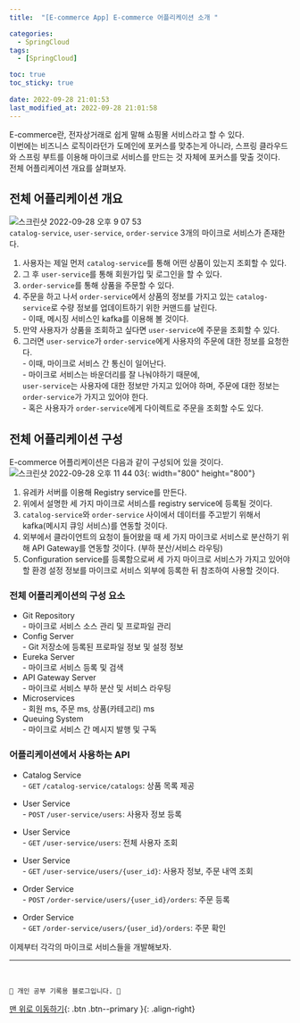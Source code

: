 ```yaml
---
title:  "[E-commerce App] E-commerce 어플리케이션 소개 "

categories:
  - SpringCloud
tags:
  - [SpringCloud]

toc: true
toc_sticky: true
 
date: 2022-09-28 21:01:53
last_modified_at: 2022-09-28 21:01:58
---
```

E-commerce란, 전자상거래로 쉽게 말해 쇼핑몰 서비스라고 할 수 있다.<br>
이번에는 비즈니스 로직이라던가 도메인에 포커스를 맞추는게 아니라, 스프링 클라우드와 스프링 부트를 이용해 마이크로 서비스를 만드는 것 자체에 포커스를 맞출 것이다.<br>
전체 어플리케이션 개요를 살펴보자.

## 전체 어플리케이션 개요
![스크린샷 2022-09-28 오후 9 07 53](https://user-images.githubusercontent.com/59405576/192774868-96f0eca4-f655-4700-91bf-ba10b06e9744.png)<br>
`catalog-service`, `user-service`, `order-service` 3개의 마이크로 서비스가 존재한다.<br>
1. 사용자는 제일 먼저 `catalog-service`를 통해 어떤 상품이 있는지 조회할 수 있다.
2. 그 후 `user-service`를 통해 회원가입 및 로그인을 할 수 있다.
3. `order-service`를 통해 상품을 주문할 수 있다.
4. 주문을 하고 나서 `order-service`에서 상품의 정보를 가지고 있는 `catalog-service`로 수량 정보를 업데이트하기 위한 커맨드를 날린다.<br>- 이때, 메시징 서비스인 kafka를 이용해 볼 것이다.
5. 만약 사용자가 상품을 조회하고 싶다면 `user-service`에 주문을 조회할 수 있다.
6. 그러면 `user-service`가 `order-service`에게 사용자의 주문에 대한 정보를 요청한다.<br>- 이때, 마이크로 서비스 간 통신이 일어난다.<br>- 마이크로 서비스는 바운더리를 잘 나눠야하기 때문에,<br>`user-service`는 사용자에 대한 정보만 가지고 있어야 하며, 주문에 대한 정보는 `order-service`가 가지고 있어야 한다.<br>- 혹은 사용자가 `order-service`에게 다이렉트로 주문을 조회할 수도 있다.

## 전체 어플리케이션 구성
E-commerce 어플리케이션은 다음과 같이 구성되어 있을 것이다.<br>
![스크린샷 2022-09-28 오후 11 44 03](https://user-images.githubusercontent.com/59405576/192809732-b264a02e-714a-43d4-a2a8-f99b1428a869.png){: width="800" height="800"}

1. 유레카 서버를 이용해 Registry service를 만든다.
2. 위에서 설명한 세 가지 마이크로 서비스를 registry service에 등록될 것이다.
3. `catalog-service`와 `order-service` 사이에서 데이터를 주고받기 위해서 kafka(메시지 큐잉 서비스)를 연동할 것이다.
4. 외부에서 클라이언트의 요청이 들어왔을 때 세 가지 마이크로 서비스로 분산하기 위해 API Gateway를 연동할 것이다. (부하 분산/서비스 라우팅)
5. Configuration service를 등록함으로써 세 가지 마이크로 서비스가 가지고 있어야 할 환경 설정 정보를 마이크로 서비스 외부에 등록한 뒤 참조하여 사용할 것이다.

### 전체 어플리케이션의 구성 요소
- Git Repository<br>- 마이크로 서비스 소스 관리 및 프로파일 관리
- Config Server<br>- Git 저장소에 등록된 프로파일 정보 및 설정 정보
- Eureka Server<br>- 마이크로 서비스 등록 및 검색
- API Gateway Server<br>- 마이크로 서비스 부하 분산 및 서비스 라우팅
- Microservices<br>- 회원 ms, 주문 ms, 상품(카테고리) ms
- Queuing System<br>- 마이크로 서비스 간 메시지 발행 및 구독

### 어플리케이션에서 사용하는 API
- Catalog Service<br>- `GET` `/catalog-service/catalogs`: 상품 목록 제공

- User Service<br>- `POST` `/user-service/users`: 사용자 정보 등록
- User Service<br>- `GET` `/user-service/users`: 전체 사용자 조회
- User Service<br>- `GET` `/user-service/users/{user_id}`: 사용자 정보, 주문 내역 조회

- Order Service<br>- `POST` `/order-service/users/{user_id}/orders`: 주문 등록
- Order Service<br>- `GET` `/order-service/users/{user_id}/orders`: 주문 확인

이제부터 각각의 마이크로 서비스들을 개발해보자.




***
<br>


    💛 개인 공부 기록용 블로그입니다. 👻

[맨 위로 이동하기](#){: .btn .btn--primary }{: .align-right}